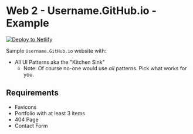 # Web 2 - Username.GitHub.io - Example


[![Deploy to Netlify](https://www.netlify.com/img/deploy/button.svg)](https://app.netlify.com/start/deploy?repository=github.com/ewuweblab/web-2-final-example)

Sample `Username.GitHub.io` website with: 

* All UI Patterns aka the "Kitchen Sink"
  * Note: Of course no-one would use *all* patterns. Pick what works for you. 

## Requirements
* Favicons
* Portfolio with at least 3 items
* 404 Page
* Contact Form
 
